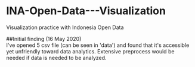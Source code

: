 # INA-Open-Data---Visualization
 Visualization practice with Indonesia Open Data

##Initial finding (16 May 2020)  
I've opened 5 csv file (can be seen in 'data') and found that it's accessible yet unfriendly toward data analytics. Extensive preprocess would be needed if data is needed to be analyzed.
